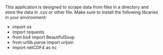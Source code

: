 This application is designed to scrape data from files in a directory and store the data in .csv or other file.
Make sure to install the following libraries in your environment:

- import os
- import requests
- from bs4 import BeautifulSoup
- from urllib.parse import urljoin
- import netCDF4 as nc

